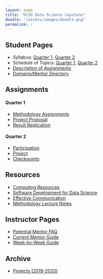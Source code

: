```yaml
---
layout: page
title: "UCSD Data Science Capstone"
doodle: "/assets/images/doodle.png"
permalink: /
---
```


## Student Pages
* Syllabus: [Quarter 1](/student/quarter-1-syllabus), [Quarter 2](/student/quarter-2-syllabus)
* Schedule of Topics: [Quarter 1](/student/quarter-1-schedule), [Quarter 2](/student/quarter-2-schedule)
* [Description of Assignments](/student/assignment-descriptions)
* [Domains/Mentor Directory](/student/domains)

## Assignments

#### Quarter 1
* [Methodology Assignments](/assignments/quarter-1-methodology)
* [Project Proposal](/assignments/quarter-1-project-proposal)
* [Result Replication](/assignments/quarter-1-replication)

#### Quarter 2
* [Participation](/assignments/quarter-2-participation)
* [Project](/assignments/quarter-2-project)
* [Checkpoints](/assignments/quarter-2-checkpoints)

## Resources
* [Computing Resources](/resources/computing)
* [Software Development for Data Science](/resources/swdev)
* [Effective Communication](/resources/communication)
* [Methodology Lecture Notes](/resources/lecture_notes)

## Instructor Pages
* [Potential Mentor FAQ](/instructor/faq)
* [Current Mentor Guide](/instructor/current)
* [Week-by-Week Guide](/instructor/week-by-week)

## Archive
* [Projects (2019-2020)](https://dsc-capstone.github.io/projects-2019-2020/)
